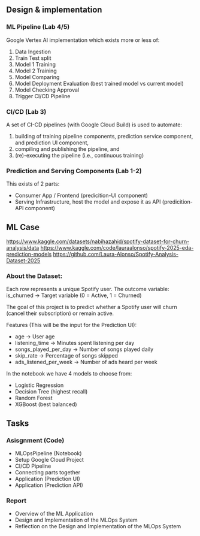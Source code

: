 ## Design \& implementation

### ML Pipeline (Lab 4/5)

Google Vertex AI implementation which exists more or less of:

1. Data Ingestion
2. Train Test split
3. Model 1 Training
4. Model 2 Training
5. Model Comparing
6. Model Deployment Evaluation (best trained model vs current model)
7. Model Checking Approval
8. Trigger CI/CD Pipeline

### CI/CD (Lab 3)

A set of CI-CD pipelines (with Google Cloud Build) is used to automate:

1. building of training pipeline components, prediction service component, and prediction UI component,
2. compiling and publishing the pipeline, and
3. (re)-executing the pipeline (i.e., continuous training)

### Prediction and Serving Components (Lab 1-2)

This exists of 2 parts:

* Consumer App / Frontend (predicition-UI component)
* Serving Infrastructure, host the model and expose it as API (predicition-API component)

## ML Case

https://www.kaggle.com/datasets/nabihazahid/spotify-dataset-for-churn-analysis/data
https://www.kaggle.com/code/lauraalonso/spotify-2025-eda-prediction-models
https://github.com/Laura-Alonso/Spotify-Analysis-Dataset-2025



### About the Dataset:

Each row represents a unique Spotify user.
The outcome variable: is\_churned → Target variable (0 = Active, 1 = Churned)

The goal of this project is to predict whether a Spotify user will churn (cancel their subscription) or remain active.

Features (This will be the input for the Prediction UI):

* age → User age
* listening\_time → Minutes spent listening per day
* songs\_played\_per\_day → Number of songs played daily
* skip\_rate → Percentage of songs skipped
* ads\_listened\_per\_week → Number of ads heard per week

In the notebook we have 4 models to choose from:

* Logistic Regression
* Decision Tree (highest recall)
* Random Forest
* XGBoost (best balanced)

## Tasks

### Asisgnment (Code)

* MLOpsPipeline (Notebook)
* Setup Google Cloud Project
* CI/CD Pipeline
* Connecting parts together
* Application (Prediction UI)
* Application (Prediction API)

### Report

* Overview of the ML Application
* Design and Implementation of the MLOps System
* Reflection on the Design and Implementation of the MLOps System
